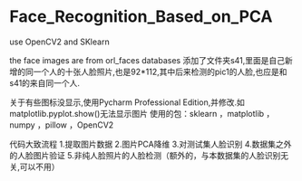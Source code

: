 # Face_Recognition_Based_on_PCA
use OpenCV2 and SKlearn

the face images are from orl_faces databases
添加了文件夹s41,里面是自己新增的同一个人的十张人脸照片,也是92*112,其中后来检测的pic1的人脸,也应是和s41的来自同一个人.

关于有些图标没显示,使用Pycharm Professional Edition,并修改.如matplotlib.pyplot.show()无法显示图片
使用的包：sklearn ，matplotlib ，numpy ，pillow ，OpenCV2 

代码大致流程
1.提取图片数据
2.图片PCA降维
3.对测试集人脸识别
4.数据集之外的人脸图片验证
5.非纯人脸照片的人脸检测（额外的，与本数据集的人脸识别无关,可以不用）
